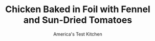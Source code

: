 ---
layout: ../../layouts/MarkdownPostLayout.astro
title: Chicken Baked in Foil with Fennel and Sun-Dried Tomatoes
author: America's Test Kitchen
pubDate: 2023-03-15
description: "A quick-cooked meal of chicken and vegetables sounded great. Unfortunately, our first attempts were not much better than an old-style TV dinner."
image_url: https://res.cloudinary.com/hksqkdlah/image/upload/ar_1:1,c_fill,dpr_2.0,f_auto,fl_lossy.progressive.strip_profile,g_faces:auto,q_auto:low,w_344/19262_sfs-chickenbakedinfoil-fennelandsundriedtomato-2-1
tags: ["Main Courses","Chicken"]
calories: 1930
protein: 41
carbohydrates: 25
fats: 
fiber: 5
ingredients: ["5 tablespoons, extra-virgin olive oil","6 , garlic cloves, sliced thin","1 teaspoon, minced fresh thyme","1/4 teaspoon, red pepper flakes","12 ounces, Yukon Gold potatoes, unpeeled, sliced 1/4 inch thick","1 , fennel bulb, stalks discarded, bulb halved, cored, and cut into 1/2-inch-thick wedges, layers separated","1/2 , large red onion, sliced 1/2 inch thick, layers separated","1/4 cup, oil-packed sun-dried tomatoes, rinsed, patted dry, and chopped fine","1/4 cup, pitted Kalamata olives, chopped fine",", Kosher salt and pepper","4 (6-ounce), boneless, skinless chicken breasts, trimmed","2 tablespoons, balsamic vinegar","2 tablespoons, minced fresh basil"]
serves: 4
time: "1 hour, plus 1 hour marinating"
instructions: ["Spray centers of four 20 by 12-inch sheets of heavy-duty aluminum foil with vegetable oil spray. Microwave oil, garlic, thyme, and pepper flakes in small bowl until garlic begins to brown, 1 to 1 1/2 minutes. Combine potato slices, fennel, onion, tomatoes, olives, 1 teaspoon salt, and garlic oil in large bowl.","Pat chicken dry with paper towels. Sprinkle ⅛ teaspoon salt evenly over each side of each chicken breast, then season with pepper. Position 1 piece of prepared foil with long side parallel to counter edge. In center of foil, arrange one-quarter of potato slices in 2 rows perpendicular to counter edge. Lay 1 chicken breast on top of potato slices. Place one-quarter of vegetables around chicken. Repeat with remaining foil, potato slices, chicken, and vegetables. Drizzle any remaining oil mixture from bowl over chicken.","Bring short sides of foil together and crimp to seal tightly. Crimp remaining open ends of packets, leaving as much headroom as possible inside packets. Refrigerate for at least 1 hour or up to 24 hours.","Adjust oven rack to lowest position and heat oven to 475 degrees. Arrange packets on rimmed baking sheet. Bake until chicken registers 160 degrees, 18 to 23 minutes. (To check temperature, poke thermometer through foil and into chicken.) Let chicken rest in packets for 3 minutes.","Transfer chicken packets to individual dinner plates, carefully open (steam will escape), and slide contents onto plates. Drizzle vinegar over chicken and vegetables and sprinkle with basil. Serve."]
nutrition: ["1343 mg Potassium","463 mg Phosphorus","77 mg Calcium","2 mg Iron","89 mg Magnesium","877 mg Sodium","1 mg Zinc","23 g Fat","17 mg Niacin (B3)","14 g Monounsaturated","2 g Polyunsaturated","33 mg Vitamin C","124 mg Cholesterol","3 g Saturated","5 g Fiber","51 µg Folate (food)","5 g Sugars","56 µg Vitamin K","282 g Water","25 g Carbs","51 µg Folate equivalent (total)","41 g Protein","3 mg Vitamin E","1 mg Vitamin B6","50 µg Vitamin A","482 kcal Energy","1930 calories"]
notes: "To ensure even cooking, buy chicken breasts of the same size. If using table salt, use only 1/8 teaspoon for each entire breast. Refrigerate the pouches for at least 1 hour before cooking."
---